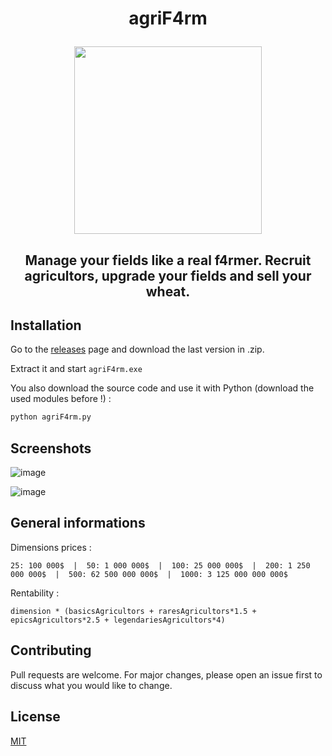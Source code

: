 # <p align="center"> agriF4rm </p>
<p align="center"><img src="https://user-images.githubusercontent.com/62818208/227063344-fc7bfca5-d550-4e6d-af88-4e6b9e39e971.png" width=300></p>

## <p align="center"> Manage your fields like a real f4rmer. Recruit agricultors, upgrade your fields and sell your wheat.</p>


## Installation

Go to the <a href="https://github.com/akira-trinity/agriF4rm/releases">releases</a> page and download the last version in .zip.

Extract it and start ```agriF4rm.exe```

You also download the source code and use it with Python (download the used modules before !) :
```bash
python agriF4rm.py
```

## Screenshots

![image](https://user-images.githubusercontent.com/62818208/227062567-92c153e5-6bb8-43cf-81dc-34ff2cc44919.png)

![image](https://user-images.githubusercontent.com/62818208/227062615-5e8e1849-1b02-47f8-bfd2-9a864a1e2bd6.png)


## General informations 

Dimensions prices :

```
25: 100 000$  |  50: 1 000 000$  |  100: 25 000 000$  |  200: 1 250 000 000$  |  500: 62 500 000 000$  |  1000: 3 125 000 000 000$
```

Rentability :
```
dimension * (basicsAgricultors + raresAgricultors*1.5 + epicsAgricultors*2.5 + legendariesAgricultors*4)
```

## Contributing
Pull requests are welcome. For major changes, please open an issue first to discuss what you would like to change.


## License
[MIT](https://choosealicense.com/licenses/mit/)
